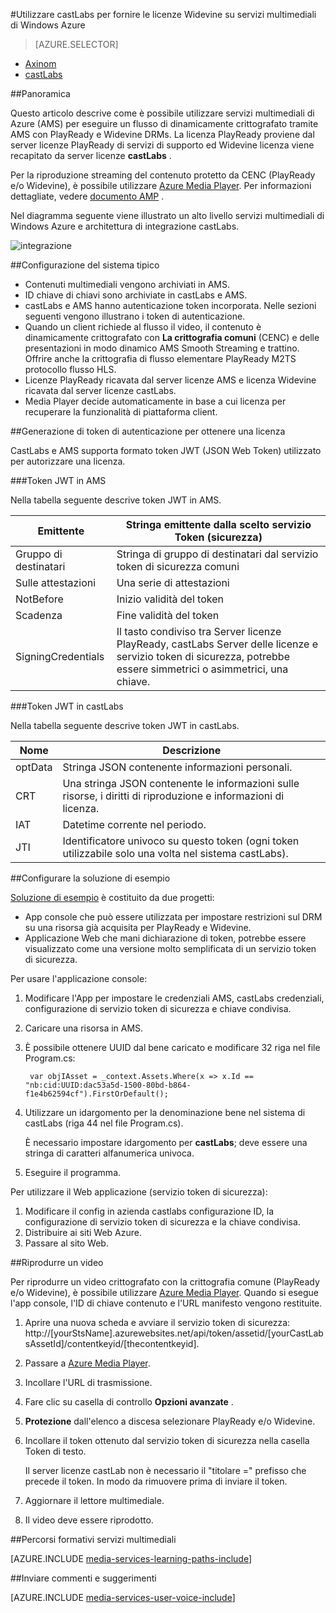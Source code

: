 <properties 
    pageTitle="Utilizzare castLabs per fornire le licenze Widevine su servizi multimediali di Windows Azure | Microsoft Azure" 
    description="Questo articolo descrive come è possibile utilizzare servizi multimediali di Azure (AMS) per eseguire un flusso di dinamicamente crittografato tramite AMS con PlayReady e Widevine DRMs. La licenza PlayReady proviene dal server licenze PlayReady di servizi di supporto ed Widevine licenza viene recapitato da server licenze castLabs." 
    services="media-services" 
    documentationCenter="" 
    authors="Mingfeiy" 
    manager="erikre" 
    editor=""/>

<tags 
    ms.service="media-services" 
    ms.workload="media" 
    ms.tgt_pltfrm="na" 
    ms.devlang="na" 
    ms.topic="article" 
    ms.date="09/26/2016"  
    ms.author="Mingfeiy;willzhan;Juliako"/>


#<a name="using-castlabs-to-deliver-widevine-licenses-to-azure-media-services"></a>Utilizzare castLabs per fornire le licenze Widevine su servizi multimediali di Windows Azure

> [AZURE.SELECTOR]
- [Axinom](media-services-axinom-integration.md)
- [castLabs](media-services-castlabs-integration.md)

##<a name="overview"></a>Panoramica

Questo articolo descrive come è possibile utilizzare servizi multimediali di Azure (AMS) per eseguire un flusso di dinamicamente crittografato tramite AMS con PlayReady e Widevine DRMs. La licenza PlayReady proviene dal server licenze PlayReady di servizi di supporto ed Widevine licenza viene recapitato da server licenze **castLabs** .

Per la riproduzione streaming del contenuto protetto da CENC (PlayReady e/o Widevine), è possibile utilizzare [Azure Media Player](http://amsplayer.azurewebsites.net/azuremediaplayer.html). Per informazioni dettagliate, vedere [documento AMP](http://amp.azure.net/libs/amp/latest/docs/) .

Nel diagramma seguente viene illustrato un alto livello servizi multimediali di Windows Azure e architettura di integrazione castLabs.

![integrazione](./media/media-services-castlabs-integration/media-services-castlabs-integration.png)

##<a name="typical-system-set-up"></a>Configurazione del sistema tipico

- Contenuti multimediali vengono archiviati in AMS.
- ID chiave di chiavi sono archiviate in castLabs e AMS.
- castLabs e AMS hanno autenticazione token incorporata. Nelle sezioni seguenti vengono illustrano i token di autenticazione. 
- Quando un client richiede al flusso il video, il contenuto è dinamicamente crittografato con **La crittografia comuni** (CENC) e delle presentazioni in modo dinamico AMS Smooth Streaming e trattino. Offrire anche la crittografia di flusso elementare PlayReady M2TS protocollo flusso HLS.
- Licenze PlayReady ricavata dal server licenze AMS e licenza Widevine ricavata dal server licenze castLabs. 
- Media Player decide automaticamente in base a cui licenza per recuperare la funzionalità di piattaforma client. 

##<a name="authentication-token-generation-for-getting-a-license"></a>Generazione di token di autenticazione per ottenere una licenza

CastLabs e AMS supporta formato token JWT (JSON Web Token) utilizzato per autorizzare una licenza. 

###<a name="jwt-token-in-ams"></a>Token JWT in AMS 

Nella tabella seguente descrive token JWT in AMS. 

Emittente|Stringa emittente dalla scelto servizio Token (sicurezza)
---|---
Gruppo di destinatari|Stringa di gruppo di destinatari dal servizio token di sicurezza comuni
Sulle attestazioni|Una serie di attestazioni
NotBefore|Inizio validità del token
Scadenza|Fine validità del token
SigningCredentials|Il tasto condiviso tra Server licenze PlayReady, castLabs Server delle licenze e servizio token di sicurezza, potrebbe essere simmetrici o asimmetrici, una chiave.

###<a name="jwt-token-in-castlabs"></a>Token JWT in castLabs

Nella tabella seguente descrive token JWT in castLabs. 

Nome|Descrizione
---|---
optData|Stringa JSON contenente informazioni personali. 
CRT|Una stringa JSON contenente le informazioni sulle risorse, i diritti di riproduzione e informazioni di licenza.
IAT|Datetime corrente nel periodo.
JTI|Identificatore univoco su questo token (ogni token utilizzabile solo una volta nel sistema castLabs).

##<a name="sample-solution-set-up"></a>Configurare la soluzione di esempio 

[Soluzione di esempio](https://github.com/AzureMediaServicesSamples/CastlabsIntegration) è costituito da due progetti:

-   App console che può essere utilizzata per impostare restrizioni sul DRM su una risorsa già acquisita per PlayReady e Widevine.
-   Applicazione Web che mani dichiarazione di token, potrebbe essere visualizzato come una versione molto semplificata di un servizio token di sicurezza.


Per usare l'applicazione console:

1.  Modificare l'App per impostare le credenziali AMS, castLabs credenziali, configurazione di servizio token di sicurezza e chiave condivisa.
2.  Caricare una risorsa in AMS.
3.  È possibile ottenere UUID dal bene caricato e modificare 32 riga nel file Program.cs:

         var objIAsset = _context.Assets.Where(x => x.Id == "nb:cid:UUID:dac53a5d-1500-80bd-b864-f1e4b62594cf").FirstOrDefault();

4.  Utilizzare un idargomento per la denominazione bene nel sistema di castLabs (riga 44 nel file Program.cs).

    È necessario impostare idargomento per **castLabs**; deve essere una stringa di caratteri alfanumerica univoca.

5.  Eseguire il programma.


Per utilizzare il Web applicazione (servizio token di sicurezza):

1.  Modificare il config in azienda castlabs configurazione ID, la configurazione di servizio token di sicurezza e la chiave condivisa.
2.  Distribuire ai siti Web Azure.
3.  Passare al sito Web.

##<a name="playing-back-a-video"></a>Riprodurre un video

Per riprodurre un video crittografato con la crittografia comune (PlayReady e/o Widevine), è possibile utilizzare [Azure Media Player](http://amsplayer.azurewebsites.net/azuremediaplayer.html). Quando si esegue l'app console, l'ID di chiave contenuto e l'URL manifesto vengono restituite.

1.  Aprire una nuova scheda e avviare il servizio token di sicurezza: http://[yourStsName].azurewebsites.net/api/token/assetid/[yourCastLabsAssetId]/contentkeyid/[thecontentkeyid].
2.  Passare a [Azure Media Player](http://amsplayer.azurewebsites.net/azuremediaplayer.html).
3.  Incollare l'URL di trasmissione.
4.  Fare clic su casella di controllo **Opzioni avanzate** .
5.  **Protezione** dall'elenco a discesa selezionare PlayReady e/o Widevine.
6.  Incollare il token ottenuto dal servizio token di sicurezza nella casella Token di testo. 
    
    Il server licenze castLab non è necessario il "titolare =" prefisso che precede il token. In modo da rimuovere prima di inviare il token.
7.  Aggiornare il lettore multimediale.
8.  Il video deve essere riprodotto.


##<a name="media-services-learning-paths"></a>Percorsi formativi servizi multimediali

[AZURE.INCLUDE [media-services-learning-paths-include](../../includes/media-services-learning-paths-include.md)]

##<a name="provide-feedback"></a>Inviare commenti e suggerimenti

[AZURE.INCLUDE [media-services-user-voice-include](../../includes/media-services-user-voice-include.md)]
